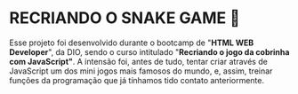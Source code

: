 # RECRIANDO O SNAKE GAME :snake:

Esse projeto foi desenvolvido durante o bootcamp de "**HTML WEB Developer**", da DIO, sendo o curso intitulado "**Recriando o jogo da cobrinha com JavaScript"**. A intensão foi, antes de tudo, tentar criar através de JavaScript um dos mini jogos mais famosos do mundo, e, assim, treinar funções da programação que já tínhamos tido contato anteriormente. 

